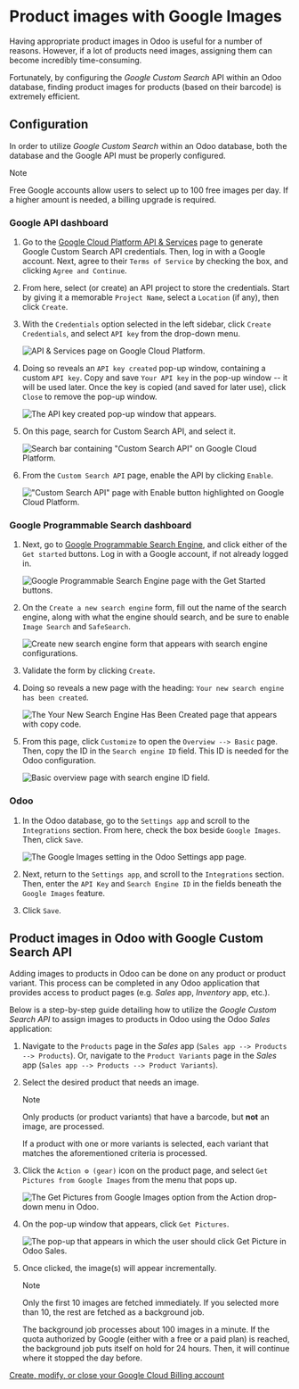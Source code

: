# Product images with Google Images

Having appropriate product images in Odoo is useful for a number of
reasons. However, if a lot of products need images, assigning them can
become incredibly time-consuming.

Fortunately, by configuring the *Google Custom Search* API within an
Odoo database, finding product images for products (based on their
barcode) is extremely efficient.

## Configuration

In order to utilize *Google Custom Search* within an Odoo database, both
the database and the Google API must be properly configured.

> [!NOTE]
> Free Google accounts allow users to select up to 100 free images per
> day. If a higher amount is needed, a billing upgrade is required.

### Google API dashboard

1.  Go to the [Google Cloud Platform API &
    Services](https://console.developers.google.com/) page to generate
    Google Custom Search API credentials. Then, log in with a Google
    account. Next, agree to their `Terms of Service` by checking the
    box, and clicking `Agree and
    Continue`.

2.  From here, select (or create) an API project to store the
    credentials. Start by giving it a memorable `Project Name`, select a
    `Location` (if any), then click `Create`.

3.  With the `Credentials` option selected in the left sidebar, click
    `Create
    Credentials`, and select `API key` from the drop-down menu.

    <img src="product_images/credentials-api-key.png" class="align-center"
    alt="API &amp; Services page on Google Cloud Platform." />

4.  Doing so reveals an `API key created` pop-up window, containing a
    custom `API
    key`. Copy and save `Your API key` in the pop-up window -- it will
    be used later. Once the key is copied (and saved for later use),
    click `Close` to remove the pop-up window.

    <img src="product_images/api-key-pop-up.png" class="align-center"
    alt="The API key created pop-up window that appears." />

5.  On this page, search for <span class="title-ref">Custom Search
    API</span>, and select it.

    <img src="product_images/custom-search-api-search-bar.png"
    class="align-center"
    alt="Search bar containing &quot;Custom Search API&quot; on Google Cloud Platform." />

6.  From the `Custom Search API` page, enable the API by clicking
    `Enable`.

    <img src="product_images/gcp-custom-search-api-page.png"
    class="align-center"
    alt="&quot;Custom Search API&quot; page with Enable button highlighted on Google Cloud Platform." />

### Google Programmable Search dashboard

1.  Next, go to [Google Programmable Search
    Engine](https://programmablesearchengine.google.com/), and click
    either of the `Get started` buttons. Log in with a Google account,
    if not already logged in.

    <img src="product_images/google-pse-get-started.png"
    class="align-center"
    alt="Google Programmable Search Engine page with the Get Started buttons." />

2.  On the `Create a new search engine` form, fill out the name of the
    search engine, along with what the engine should search, and be sure
    to enable `Image Search` and `SafeSearch`.

    <img src="product_images/create-new-search.png" class="align-center"
    alt="Create new search engine form that appears with search engine configurations." />

3.  Validate the form by clicking `Create`.

4.  Doing so reveals a new page with the heading:
    `Your new search engine has been
    created`.

    <img src="product_images/new-search-engine-has-been-created.png"
    class="align-center"
    alt="The Your New Search Engine Has Been Created page that appears with copy code." />

5.  From this page, click `Customize` to open the `Overview --> Basic`
    page. Then, copy the ID in the `Search engine ID` field. This ID is
    needed for the Odoo configuration.

    <img src="product_images/basic-overview-search-engine-id.png"
    class="align-center"
    alt="Basic overview page with search engine ID field." />

### Odoo

1.  In the Odoo database, go to the `Settings app` and scroll to the
    `Integrations` section. From here, check the box beside
    `Google Images`. Then, click `Save`.

    <img src="product_images/google-images-setting.png" class="align-center"
    alt="The Google Images setting in the Odoo Settings app page." />

2.  Next, return to the `Settings app`, and scroll to the `Integrations`
    section. Then, enter the `API Key` and `Search Engine ID` in the
    fields beneath the `Google Images` feature.

3.  Click `Save`.

## Product images in Odoo with Google Custom Search API

Adding images to products in Odoo can be done on any product or product
variant. This process can be completed in any Odoo application that
provides access to product pages (e.g. *Sales* app, *Inventory* app,
etc.).

Below is a step-by-step guide detailing how to utilize the *Google
Custom Search API* to assign images to products in Odoo using the Odoo
*Sales* application:

1.  Navigate to the `Products` page in the *Sales* app (`Sales app -->
    Products --> Products`). Or, navigate to the `Product Variants` page
    in the *Sales* app (`Sales app --> Products --> Product Variants`).

2.  Select the desired product that needs an image.

    > [!NOTE]
    > Only products (or product variants) that have a barcode, but
    > **not** an image, are processed.
    >
    > If a product with one or more variants is selected, each variant
    > that matches the aforementioned criteria is processed.

3.  Click the `Action ⚙️ (gear)` icon on the product page, and select
    `Get
    Pictures from Google Images` from the menu that pops up.

    <img src="product_images/get-pictures-from-google-action.png"
    class="align-center"
    alt="The Get Pictures from Google Images option from the Action drop-down menu in Odoo." />

4.  On the pop-up window that appears, click `Get Pictures`.

    <img src="product_images/click-get-picture-from-pop-up.png"
    class="align-center"
    alt="The pop-up that appears in which the user should click Get Picture in Odoo Sales." />

5.  Once clicked, the image(s) will appear incrementally.

    > [!NOTE]
    > Only the first 10 images are fetched immediately. If you selected
    > more than 10, the rest are fetched as a background job.
    >
    > The background job processes about 100 images in a minute. If the
    > quota authorized by Google (either with a free or a paid plan) is
    > reached, the background job puts itself on hold for 24 hours.
    > Then, it will continue where it stopped the day before.

<div class="seealso">

[Create, modify, or close your Google Cloud Billing
account](https://cloud.google.com/billing/docs/how-to/manage-billing-account)

</div>

